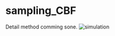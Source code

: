 # sampling_CBF
Detail method comming sone.
![simulation](https://github.com/user-attachments/assets/003231c9-8479-4c48-ba36-e4606682482a)
